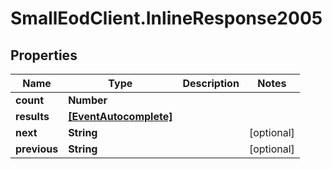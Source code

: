 # SmallEodClient.InlineResponse2005

## Properties

Name | Type | Description | Notes
------------ | ------------- | ------------- | -------------
**count** | **Number** |  | 
**results** | [**[EventAutocomplete]**](EventAutocomplete.md) |  | 
**next** | **String** |  | [optional] 
**previous** | **String** |  | [optional] 



